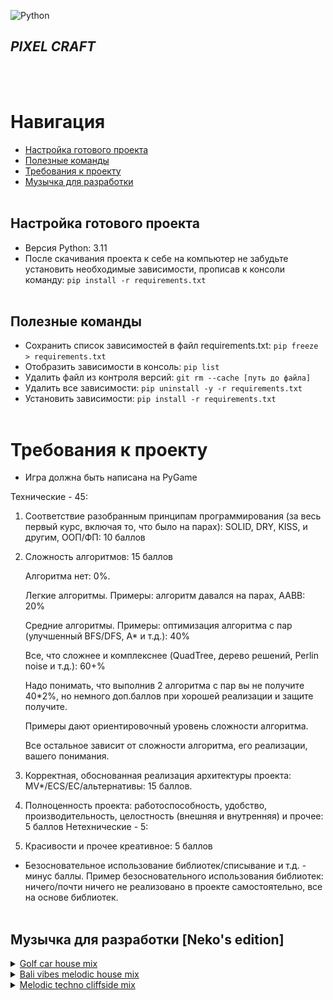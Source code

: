 ![Python](https://img.shields.io/badge/-Python-05122A?style=flat&logo=python)&nbsp;

## *PIXEL CRAFT*
<br /> <br />


# Навигация
 - [Настройка готового проекта](#setting_up_a_project)
 - [Полезные команды](#useful_commands)
 - [Требования к проекту](#project_requirements)
 - [Музычка для разработки](#nekos_music)
<br /> <br />


<a name="setting_up_a_project"></a> 
## Настройка готового проекта
 - Версия Python: 3.11
 - После скачивания проекта к себе на компьютер не забудьте установить необходимые зависимости, прописав к консоли команду:  `pip install -r requirements.txt`
<br /> <br />


<a name="useful_commands"></a> 
## Полезные команды
 - Сохранить список зависимостей в файл requirements.txt: `pip freeze > requirements.txt`
 - Отобразить зависимости в консоль: `pip list`
 - Удалить файл из контроля версий: `git rm --cache [путь до файла]`
 - Удалить все зависимости: `pip uninstall -y -r requirements.txt`
 - Установить зависимости: `pip install -r requirements.txt`
<br /> <br />


<a name="project_requirements"></a> 
# Требования к проекту
- Игра должна быть написана на PyGame

Технические - 45:
1) Соответствие разобранным принципам программирования (за весь первый курс, включая то, что было на парах): SOLID, DRY, KISS, и другим, ООП/ФП: 10 баллов
2) Сложность алгоритмов: 15 баллов


    Алгоритма нет: 0%.

    Легкие алгоритмы. Примеры: алгоритм давался на парах, AABB: 20%

    Средние алгоритмы. Примеры: оптимизация алгоритма с пар (улучшенный BFS/DFS, A* и т.д.): 40%

    Все, что сложнее и комплекснее (QuadTree, дерево решений, Perlin noise и т.д.): 60+%

    Надо понимать, что выполнив 2 алгоритма с пар вы не получите 40*2%, но немного доп.баллов при хорошей реализации и защите получите.

    Примеры дают ориентировочный уровень сложности алгоритма.

    Все остальное зависит от сложности алгоритма, его реализации, вашего понимания.

3) Корректная, обоснованная реализация архитектуры проекта: MV*/ECS/EC/альтернативы: 15 баллов.
4) Полноценность проекта: работоспособность, удобство, производительность, целостность (внешняя и внутренняя) и прочее: 5 баллов
Нетехнические - 5:

1) Красивости и прочее креативное: 5 баллов

- Безосновательное использование библиотек/списывание и т.д. - минус баллы. Пример безосновательного использования библиотек: ничего/почти ничего не реализовано в проекте самостоятельно, все на основе библиотек.
<br /> <br />


<a name="nekos_music"></a>
## Музычка для разработки [Neko's edition]
<details>
  <summary>
    <a href='https://www.youtube.com/watch?v=k91a5HNwoAw'>Golf car house mix</a>
  </summary>
  <img src='data_for_readme/golf_car_house_mix.png'></img>
</details>

<details>
  <summary>
    <a href='https://www.youtube.com/watch?v=vgd-95t-jR4'>Bali vibes melodic house mix</a>
  </summary>
  <img src='data_for_readme/bali_vibes_melodic_house_mix.png'></img>
</details>

<details>
  <summary>
    <a href='https://www.youtube.com/watch?v=xaFIBS3V9s4'>Melodic techno cliffside mix</a>
  </summary>
  <img src='data_for_readme/melodic_techno_cliffside_mix.png'></img>
</details>
<br /> <br />
